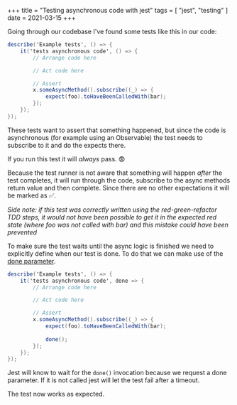 +++
title = "Testing asynchronous code with jest"
tags = [
    "jest",
    "testing"
]
date = 2021-03-15
+++

Going through our codebase I've found some tests like this in our code:

``` csharp
describe('Example tests', () => {
    it('tests asynchronous code', () => {
        // Arrange code here

        // Act code here

        // Assert
        x.someAsyncMethod().subscribe((_) => {
            expect(foo).toHaveBeenCalledWith(bar);
        });
    });
});
```

These tests want to assert that something happened, but since the code is asynchronous (for example using an Observable) the test needs to subscribe to it and do the expects there.

If you run this test it will *always* pass. 😨

Because the test runner is not aware that something will happen _after_ the test completes, it will run through the code, subscribe to the async methods return value and then complete. Since there are no other expectations it will be marked as ✅.

_Side note: if this test was correctly written using the red-green-refactor TDD steps, it would not have been possible to get it in the expected red state (where foo was not called with bar) and this mistake could have been prevented_

To make sure the test waits until the async logic is finished we need to explicitly define when our test is done. To do that we can make use of the [done parameter](https://jestjs.io/docs/asynchronous#callbacks).

``` csharp
describe('Example tests', () => {
    it('tests asynchronous code', done => {
        // Arrange code here

        // Act code here

        // Assert
        x.someAsyncMethod().subscribe((_) => {
            expect(foo).toHaveBeenCalledWith(bar);
        
            done();
        });
    });
});
```

Jest will know to wait for the `done()` invocation because we request a done parameter. If it is not called jest will let the test fail after a timeout.

The test now works as expected.